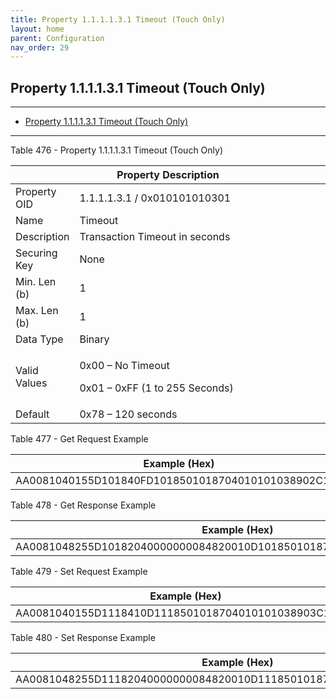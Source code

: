 ```yaml
---
title: Property 1.1.1.1.3.1 Timeout (Touch Only)
layout: home
parent: Configuration
nav_order: 29
---
```


## Property 1.1.1.1.3.1 Timeout (Touch Only)

---

- [Property 1.1.1.1.3.1 Timeout (Touch Only)](#property-111131-timeout-touch-only)

---


Table 476 - Property 1.1.1.1.3.1 Timeout (Touch Only)

<table>
<colgroup>
<col style="width: 14%" />
<col style="width: 85%" />
</colgroup>
<thead>
<tr>
<th colspan="2">Property Description</th>
</tr>
</thead>
<tbody>
<tr>
<td>Property OID</td>
<td>1.1.1.1.3.1 / 0x010101010301</td>
</tr>
<tr>
<td>Name</td>
<td>Timeout</td>
</tr>
<tr>
<td>Description</td>
<td>Transaction Timeout in seconds</td>
</tr>
<tr>
<td>Securing Key</td>
<td>None</td>
</tr>
<tr>
<td>Min. Len (b)</td>
<td>1</td>
</tr>
<tr>
<td>Max. Len (b)</td>
<td>1</td>
</tr>
<tr>
<td>Data Type</td>
<td>Binary</td>
</tr>
<tr>
<td>Valid Values</td>
<td><p>0x00 – No Timeout</p>
<p>0x01 – 0xFF (1 to 255 Seconds)</p></td>
</tr>
<tr>
<td>Default</td>
<td>0x78 – 120 seconds</td>
</tr>
</tbody>
</table>

Table 477 - Get Request Example

| Example (Hex)                                      |
|----------------------------------------------------|
| AA0081040155D101840FD1018501018704010101038902C100 |

Table 478 - Get Response Example

| Example (Hex)                                                        |
|----------------------------------------------------------------------|
| AA0081048255D10182040000000084820010D1018501018704010101038903C10178 |

Table 479 - Set Request Example

| Example (Hex)                                        |
|------------------------------------------------------|
| AA0081040155D1118410D1118501018704010101038903C10150 |

Table 480 - Set Response Example

| Example (Hex)                                                        |
|----------------------------------------------------------------------|
| AA0081048255D11182040000000084820010D1118501018704010101038903C10150 |

##